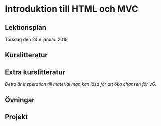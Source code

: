 # Introduktion till HTML och MVC

## Lektionsplan
Torsdag den 24:e januari 2019


## Kurslitteratur
## Extra kurslitteratur
*Detta är insperation till material man kan läsa för att öka chansen för VG.*
## Övningar
## Projekt
